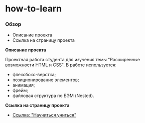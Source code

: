 # how-to-learn

### Обзор
* Описание проекта
* Cсылка на страницу проекта

**Описание проекта**

Проектная работа студента для изучения темы "Расширенные возможности HTML и CSS".
В работе используется: 
* флексбокс-верстка; 
* позиционирование элементов;
* анимация;
* фрейм;
* файловая структура по БЭМ (Nested).

**Cсылка на страницу проекта**

* [Ссылка: "Научиться учиться"](https://mariyazakharova73.github.io/how-to-learn/index.html)